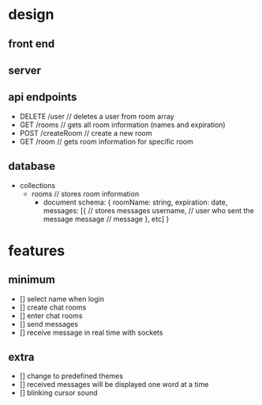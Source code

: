 # design
## front end
## server

## api endpoints
- DELETE /user          // deletes a user from room array
- GET /rooms            // gets all room information (names and expiration)
- POST /createRoom      // create a new room
- GET /room             // gets room information for specific room

## database
- collections
    - rooms // stores room information
        - document schema:
        {
            roomName: string,
            expiration: date,
            messages: [{    // stores messages
                username,   // user who sent the message
                message     // message
            }, etc]
        }

# features
## minimum
- [] select name when login
- [] create chat rooms
- [] enter chat rooms
- [] send messages
- [] receive message in real time with sockets

## extra
- [] change to predefined themes
- [] received messages will be displayed one word at a time
- [] blinking cursor sound
